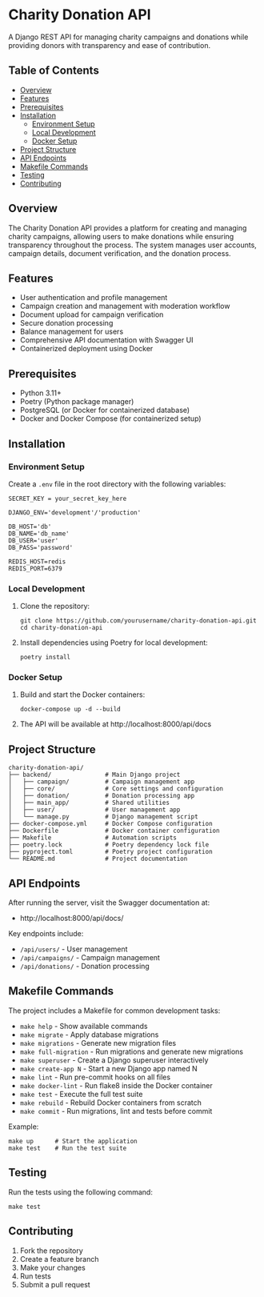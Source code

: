 # Charity Donation API

A Django REST API for managing charity campaigns and donations while providing donors with transparency and ease of contribution.

## Table of Contents

- [Overview](#overview)
- [Features](#features)
- [Prerequisites](#prerequisites)
- [Installation](#installation)
  - [Environment Setup](#environment-setup)
  - [Local Development](#local-development)
  - [Docker Setup](#docker-setup)
- [Project Structure](#project-structure)
- [API Endpoints](#api-endpoints)
- [Makefile Commands](#makefile-commands)
- [Testing](#testing)
- [Contributing](#contributing)

## Overview

The Charity Donation API provides a platform for creating and managing charity campaigns, allowing users to make donations while ensuring transparency throughout the process. The system manages user accounts, campaign details, document verification, and the donation process.

## Features

- User authentication and profile management
- Campaign creation and management with moderation workflow
- Document upload for campaign verification
- Secure donation processing
- Balance management for users
- Comprehensive API documentation with Swagger UI
- Containerized deployment using Docker

## Prerequisites

- Python 3.11+
- Poetry (Python package manager)
- PostgreSQL (or Docker for containerized database)
- Docker and Docker Compose (for containerized setup)

## Installation

### Environment Setup

Create a `.env` file in the root directory with the following variables:

```
SECRET_KEY = your_secret_key_here

DJANGO_ENV='development'/'production'

DB_HOST='db'
DB_NAME='db_name'
DB_USER='user'
DB_PASS='password'

REDIS_HOST=redis
REDIS_PORT=6379

```

### Local Development

1. Clone the repository:
   ```
   git clone https://github.com/yourusername/charity-donation-api.git
   cd charity-donation-api
   ```

2. Install dependencies using Poetry for local development:
   ```
   poetry install
   ```

### Docker Setup

1. Build and start the Docker containers:
   ```
   docker-compose up -d --build
   ```

2. The API will be available at http://localhost:8000/api/docs

## Project Structure

```
charity-donation-api/
├── backend/               # Main Django project
│   ├── campaign/          # Campaign management app
│   ├── core/              # Core settings and configuration
│   ├── donation/          # Donation processing app
│   ├── main_app/          # Shared utilities
│   ├── user/              # User management app
│   └── manage.py          # Django management script
├── docker-compose.yml     # Docker Compose configuration
├── Dockerfile             # Docker container configuration
├── Makefile               # Automation scripts
├── poetry.lock            # Poetry dependency lock file
├── pyproject.toml         # Poetry project configuration
└── README.md              # Project documentation
```

## API Endpoints

After running the server, visit the Swagger documentation at:
- http://localhost:8000/api/docs/

Key endpoints include:
- `/api/users/` - User management
- `/api/campaigns/` - Campaign management
- `/api/donations/` - Donation processing

## Makefile Commands

The project includes a Makefile for common development tasks:

- `make help` - Show available commands
- `make migrate` - Apply database migrations
- `make migrations` - Generate new migration files
- `make full-migration` - Run migrations and generate new migrations
- `make superuser` - Create a Django superuser interactively
- `make create-app N` - Start a new Django app named N
- `make lint` - Run pre-commit hooks on all files
- `make docker-lint` - Run flake8 inside the Docker container
- `make test` - Execute the full test suite
- `make rebuild` - Rebuild Docker containers from scratch
- `make commit` - Run migrations, lint and tests before commit

Example:
```
make up      # Start the application
make test    # Run the test suite
```

## Testing

Run the tests using the following command:

```
make test
```

## Contributing

1. Fork the repository
2. Create a feature branch
3. Make your changes
4. Run tests
5. Submit a pull request

